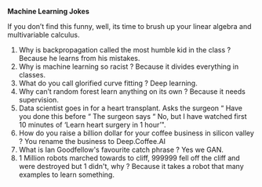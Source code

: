 **Machine Learning Jokes** 

If you don’t find this funny, well, its time to brush up your linear algebra and multivariable calculus.



1. Why is backpropagation called the most humble kid in the class ? Because he learns from his mistakes.
2. Why is machine learning so racist ? Because it divides everything in classes. 
3. What do you call glorified curve fitting ? Deep learning.
4. Why can’t random forest learn anything on its own ? Because it needs supervision.
5. Data scientist goes in for a heart transplant. Asks the surgeon “ Have you done this before “ The surgeon says “ No, but I have watched  first 10 minutes of ‘Learn heart surgery in 1 hour’". 
6. How do you raise a billion dollar for your coffee business in silicon valley ? You rename the business to Deep.Coffee.AI 
7. What is Ian Goodfellow's favourite catch phrase ? Yes we GAN. 
8. 1 Million robots marched towards to cliff, 999999 fell off the cliff and were destroyed but 1 didn't, why ? Because it takes a robot that many examples to learn something. 
